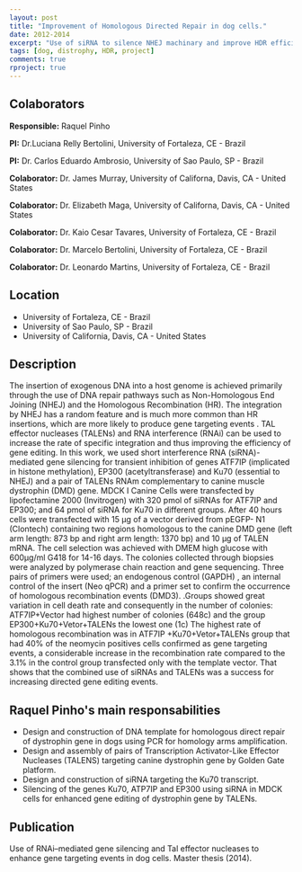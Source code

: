```yaml
---
layout: post
title: "Improvement of Homologous Directed Repair in dog cells."
date: 2012-2014
excerpt: "Use of siRNA to silence NHEJ machinary and improve HDR efficiency in dog cells."
tags: [dog, distrophy, HDR, project]
comments: true
rproject: true
---
```

  
## Colaborators
  
**Responsible:** Raquel Pinho 

**PI:** Dr.Luciana Relly Bertolini, University of Fortaleza, CE - Brazil

**PI:** Dr. Carlos Eduardo Ambrosio, University of Sao Paulo, SP - Brazil

**Colaborator:** Dr. James Murray, University of Californa, Davis, CA - United States

**Colaborator:** Dr. Elizabeth Maga, University of Californa, Davis, CA - United States

**Colaborator:** Dr. Kaio Cesar Tavares, University of Fortaleza, CE - Brazil

**Colaborator:** Dr. Marcelo Bertolini, University of Fortaleza, CE - Brazil

**Colaborator:** Dr. Leonardo Martins, University of Fortaleza, CE - Brazil

## Location

* University of Fortaleza, CE - Brazil 
* University of Sao Paulo, SP - Brazil
* University of California, Davis, CA - United States

## Description 

The insertion of exogenous DNA into a host genome is achieved primarily through the use of DNA repair pathways such as Non-Homologous End Joining (NHEJ) and the Homologous Recombination (HR). The integration by NHEJ has a random feature and is much more common than HR insertions, which are more likely to produce gene targeting events . TAL effector nucleases (TALENs) and RNA interference (RNAi) can be used to increase the rate of specific integration and thus improving the efficiency of gene editing. In this work,  we used short interference RNA (siRNA)-mediated gene silencing for transient inhibition of genes ATF7IP (implicated in histone methylation), EP300 (acetyltransferase) and Ku70 (essential  to NHEJ)  and a pair of TALENs RNAm complementary to canine muscle dystrophin (DMD) gene. MDCK I Canine Cells were transfected by lipofectamine 2000 (Invitrogen) with 320 pmol of siRNAs for ATF7IP and EP300; and 64 pmol of siRNA for Ku70 in different groups. After 40 hours cells were transfected with 15 µg  of a vector derived from pEGFP- N1 (Clontech) containing two regions homologous to the canine DMD gene (left arm length: 873 bp and right arm length: 1370 bp) and 10 µg of TALEN mRNA. The cell selection was achieved with DMEM high glucose with 600μg/ml G418 for 14-16 days. The colonies collected through biopsies were analyzed by polymerase chain reaction and  gene sequencing. Three pairs of primers were used; an endogenous control (GAPDH) , an internal control of the insert (Neo qPCR) and a primer set  to confirm the occurrence of homologous recombination events (DMD3). .Groups showed great variation in cell death rate and consequently  in the number of colonies:  ATF7IP+Vector had highest number of colonies (648c) and the group EP300+Ku70+Vetor+TALENs the lowest one (1c) The highest rate of homologous recombination was in ATF7IP +Ku70+Vetor+TALENs group that had 40% of the neomycin positives cells confirmed as gene targeting events, a considerable increase in the recombination rate compared to the 3.1% in the control group transfected only with the template vector. That shows that the combined use of siRNAs and TALENs was a success for increasing directed gene editing events.

## Raquel Pinho's main responsabilities

* Design and construction of DNA template for homologous direct repair of
dystrophin gene in dogs using PCR for homology arms amplification.
* Design and assembly of pairs of Transcription Activator-Like Effector Nucleases
(TALENS) targeting canine dystrophin gene by Golden Gate platform.
* Design and construction of siRNA targeting the Ku70 transcript.
* Silencing of the genes Ku70, ATP7IP and EP300 using siRNA in MDCK cells for
enhanced gene editing of dystrophin gene by TALENs.

## Publication

Use of RNAi–mediated gene silencing and Tal effector nucleases to enhance gene targeting events in dog cells. Master thesis (2014).